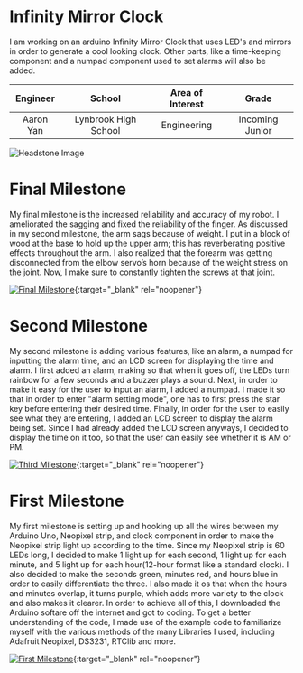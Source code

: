 ﻿# Infinity Mirror Clock
I am working on an arduino Infinity Mirror Clock that uses LED's and mirrors in order to generate a cool looking clock. Other parts, like a time-keeping component and a numpad component used to set alarms will also be added.

| **Engineer** | **School** | **Area of Interest** | **Grade** |
|:--:|:--:|:--:|:--:|
| Aaron Yan | Lynbrook High School | Engineering | Incoming Junior

![Headstone Image](https://bluestampengineering.com/wp-content/uploads/2016/05/improve.jpg)
  
# Final Milestone
My final milestone is the increased reliability and accuracy of my robot. I ameliorated the sagging and fixed the reliability of the finger. As discussed in my second milestone, the arm sags because of weight. I put in a block of wood at the base to hold up the upper arm; this has reverberating positive effects throughout the arm. I also realized that the forearm was getting disconnected from the elbow servo’s horn because of the weight stress on the joint. Now, I make sure to constantly tighten the screws at that joint. 

[![Final Milestone](https://res.cloudinary.com/marcomontalbano/image/upload/v1612573869/video_to_markdown/images/youtube--F7M7imOVGug-c05b58ac6eb4c4700831b2b3070cd403.jpg )](https://www.youtube.com/watch?v=F7M7imOVGug&feature=emb_logo "Final Milestone"){:target="_blank" rel="noopener"}

# Second Milestone
My second milestone is adding various features, like an alarm, a numpad for inputting the alarm time, and an LCD screen for displaying the time and alarm. I first added an alarm, making so that when it goes off, the LEDs  turn rainbow for a few seconds and a buzzer plays a sound. Next, in order to make it easy for the user to input an alarm, I added a numpad. I made it so that in order to enter "alarm setting mode", one has to first press the star key before entering their desired time. Finally, in order for the user to easily see what they are entering, I added an LCD screen to display the alarm being set. Since I had already added the LCD screen anyways, I decided to display the time on it too, so that the user can easily see whether it is AM or PM.

[![Third Milestone](https://res.cloudinary.com/marcomontalbano/image/upload/v1612574014/video_to_markdown/images/youtube--y3VAmNlER5Y-c05b58ac6eb4c4700831b2b3070cd403.jpg)](https://www.youtube.com/watch?v=y3VAmNlER5Y&feature=emb_logo "Second Milestone"){:target="_blank" rel="noopener"}
# First Milestone
  
My first milestone is setting up and hooking up all the wires between my Arduino Uno, Neopixel strip, and clock component in order to make the Neopixel strip light up according to the time. Since my Neopixel strip is 60 LEDs long, I decided to make 1 light up for each second, 1 light up for each minute, and 5 light up for each hour(12-hour format like a standard clock). I also decided to make the seconds green, minutes red, and hours blue in order to easily differentiate the three. I also made it os that when the hours and minutes overlap, it turns purple, which adds more variety to the clock and also makes it clearer. In order to achieve all of this, I downloaded the Arduino softare off the internet and got to coding. To get a better understanding of the code, I made use of the example code to familiarize myself with the various methods of the many Libraries I used, including Adafruit Neopixel, DS3231, RTClib and more.

[![First Milestone](https://res.cloudinary.com/marcomontalbano/image/upload/v1612574117/video_to_markdown/images/youtube--CaCazFBhYKs-c05b58ac6eb4c4700831b2b3070cd403.jpg)](https://www.youtube.com/watch?v=CaCazFBhYKs "First Milestone"){:target="_blank" rel="noopener"}
